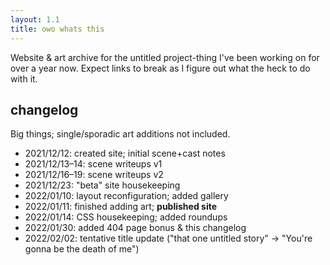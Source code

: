 ```yaml
---
layout: 1.1
title: owo whats this
---
```

Website & art archive for the untitled project-thing I've been working on for over a year now. Expect links to break as I figure out what the heck to do with it.

<!--hiding this until up-to-date, or at least done through 2021
## updates
<ul>
	{%for post in site.posts%}<li><a href="{{post.url}}">{{post.title}}</a></li>{%endfor%}
</ul>
-->

## changelog
Big things; single/sporadic art additions not included.
- 2021/12/12: created site; initial scene+cast notes
- 2021/12/13–14: scene writeups v1
- 2021/12/16–19: scene writeups v2
- 2021/12/23: "beta" site housekeeping
- 2022/01/10: layout reconfiguration; added gallery
- 2022/01/11: finished adding art; <b>published site</b>
- 2022/01/14: CSS housekeeping; added roundups
- 2022/01/30: added 404 page bonus & this changelog
- 2022/02/02: tentative title update ("that one untitled story" → "You're gonna be the death of me")